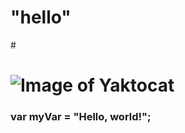 # <h1>"hello"</h1>
#<h1>![Image of Yaktocat](https://octodex.github.com/images/yaktocat.png)</h1>
<h3>var myVar = "Hello, world!";</h3>
